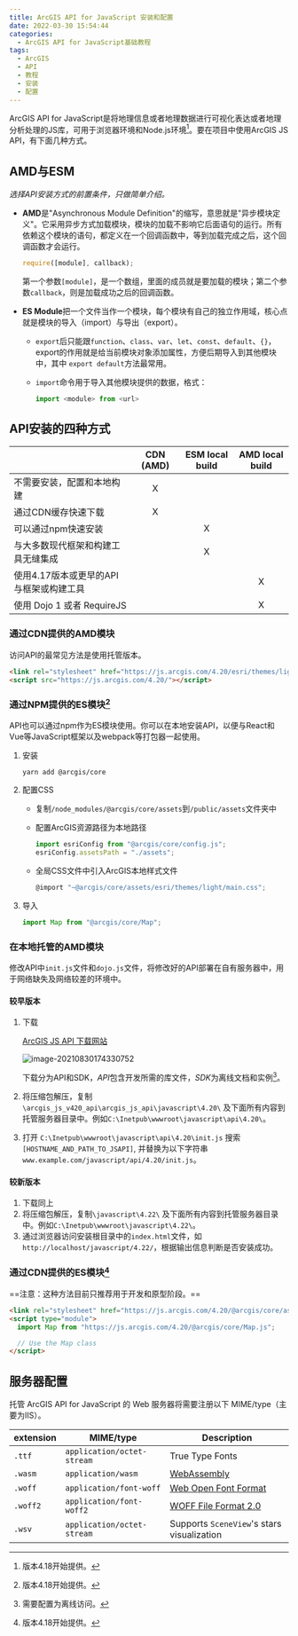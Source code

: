 ```yaml
---
title: ArcGIS API for JavaScript 安装和配置
date: 2022-03-30 15:54:44
categories:
  - ArcGIS API for JavaScript基础教程 
tags:
  - ArcGIS
  - API
  - 教程
  - 安装
  - 配置
---
```


ArcGIS API for JavaScript是将地理信息或者地理数据进行可视化表达或者地理分析处理的JS库，可用于浏览器环境和Node.js环境[^1]。要在项目中使用ArcGIS JS API，有下面几种方式。

## AMD与ESM

*选择API安装方式的前置条件，只做简单介绍。*

- **AMD**是"Asynchronous Module Definition"的缩写，意思就是"异步模块定义"。它采用异步方式加载模块，模块的加载不影响它后面语句的运行。所有依赖这个模块的语句，都定义在一个回调函数中，等到加载完成之后，这个回调函数才会运行。

  ```js
  require([module], callback);
  ```

  第一个参数`[module]`，是一个数组，里面的成员就是要加载的模块；第二个参数`callback`，则是加载成功之后的回调函数。

- **ES Module**把一个文件当作一个模块，每个模块有自己的独立作用域，核心点就是模块的导入（import）与导出（export）。

  - `export`后只能跟`function`、`class`、`var`、`let`、`const`、`default`、`{}`，export的作用就是给当前模块对象添加属性，方便后期导入到其他模块中，其中 `export default`方法最常用。

  - `import`命令用于导入其他模块提供的数据，格式：
  
    ```js
    import <module> from <url>
    ```

## API安装的四种方式

|                                         | **CDN (AMD)** | **ESM local build** | **AMD local build** |
| :-------------------------------------- | :-----------: | :-----------------: | :-----------------: |
| 不需要安装，配置和本地构建              |       X       |                     |                     |
| 通过CDN缓存快速下载                     |       X       |                     |                     |
| 可以通过npm快速安装                     |               |          X          |                     |
| 与大多数现代框架和构建工具无缝集成      |               |          X          |                     |
| 使用4.17版本或更早的API与框架或构建工具 |               |                     |          X          |
| 使用 Dojo 1 或者 RequireJS              |               |                     |          X          |

### 通过CDN提供的AMD模块

访问API的最常见方法是使用托管版本。

```html
<link rel="stylesheet" href="https://js.arcgis.com/4.20/esri/themes/light/main.css">
<script src="https://js.arcgis.com/4.20/"></script>
```

### 通过NPM提供的ES模块[^1]

API也可以通过npm作为ES模块使用。你可以在本地安装API，以便与React和Vue等JavaScript框架以及webpack等打包器一起使用。

1. 安装

   ```shell
   yarn add @arcgis/core
   ```

2. 配置CSS

   - 复制`/node_modules/@arcgis/core/assets`到`/public/assets`文件夹中

   - 配置ArcGIS资源路径为本地路径

     ```js
     import esriConfig from "@arcgis/core/config.js";
     esriConfig.assetsPath = "./assets";
     ```

   - 全局CSS文件中引入ArcGIS本地样式文件

     ```js
     @import "~@arcgis/core/assets/esri/themes/light/main.css";
     ```

3. 导入

   ```js
   import Map from "@arcgis/core/Map";
   ```

### 在本地托管的AMD模块

修改API中`init.js`文件和`dojo.js`文件，将修改好的API部署在自有服务器中，用于网络缺失及网络较差的环境中。

#### 较早版本

1. 下载

   [ArcGIS JS API 下载网站](https://developers.arcgis.com/downloads/#javascript)

   ![image-20210830174330752](https://cdn.jsdelivr.net/gh/CoolGIS/img-repo/img/image-20210830174330752.png)

   下载分为API和SDK，*API*包含开发所需的库文件，*SDK*为离线文档和实例[^2]。

2. 将压缩包解压，复制`\arcgis_js_v420_api\arcgis_js_api\javascript\4.20\`  及下面所有内容到托管服务器目录中。例如`C:\Inetpub\wwwroot\javascript\api\4.20\`。

3. 打开 `C:\Inetpub\wwwroot\javascript\api\4.20\init.js` 搜索 `[HOSTNAME_AND_PATH_TO_JSAPI]`, 并替换为以下字符串 `www.example.com/javascript/api/4.20/init.js`。


#### 较新版本

1. 下载同上
2. 将压缩包解压，复制`\javascript\4.22\`  及下面所有内容到托管服务器目录中。例如`C:\Inetpub\wwwroot\javascript\4.22\`。
3. 通过浏览器访问安装根目录中的`index.html`文件，如`http://localhost/javascript/4.22/`，根据输出信息判断是否安装成功。

### 通过CDN提供的ES模块[^1]

==注意：这种方法目前只推荐用于开发和原型阶段。==

```html
<link rel="stylesheet" href="https://js.arcgis.com/4.20/@arcgis/core/assets/esri/themes/light/main.css">
<script type="module">
  import Map from "https://js.arcgis.com/4.20/@arcgis/core/Map.js";

  // Use the Map class
</script>
```

## 服务器配置

托管 ArcGIS API for JavaScript 的 Web 服务器将需要注册以下 MIME/type（主要为IIS）。

| extension | MIME/type                  | Description                                                  |
| --------- | -------------------------- | ------------------------------------------------------------ |
| `.ttf`    | `application/octet-stream` | True Type Fonts                                              |
| `.wasm`   | `application/wasm`         | [WebAssembly](http://webassembly.org/)                       |
| `.woff`   | `application/font-woff`    | [Web Open Font Format](https://developer.mozilla.org/en-US/docs/Web/Guide/WOFF) |
| `.woff2`  | `application/font-woff2`   | [WOFF File Format 2.0](https://www.w3.org/TR/WOFF2/)         |
| `.wsv`    | `application/octet-stream` | Supports `SceneView`'s stars visualization                   |

[^1]:版本4.18开始提供。
[^2]:需要配置为离线访问。
